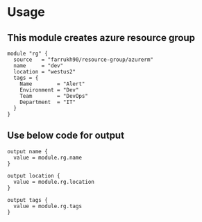 # Usage 

##  This module creates azure resource group
```
module "rg" {
  source   = "farrukh90/resource-group/azurerm"
  name     = "dev"
  location = "westus2"
  tags = {
    Name        = "Alert"
    Environment = "Dev"
    Team        = "DevOps"
    Department  = "IT"
  }
}
```


## Use below code for output
```
output name {
  value = module.rg.name
}

output location {
  value = module.rg.location
}

output tags {
  value = module.rg.tags
}
```
